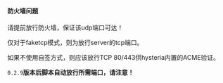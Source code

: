 #### 防火墙问题

请提前放行防火墙，保证该udp端口可达！

仅对于faketcp模式，则为放行server的tcp端口。

如果不使用自签方式，则应该放行TCP 80/443供hysteria内置的ACME验证。

`0.2.9`**版本后脚本自动放行所需端口，请注意！**